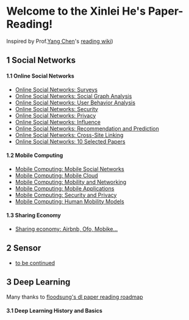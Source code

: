 # Welcome to the Xinlei He's Paper-Reading! 

Inspired by Prof.[Yang Chen](http://chenyang03.wordpress.com)'s [reading wiki](https://github.com/chenyang03/Reading/wiki))
## 1 Social Networks
#### 1.1 Online Social Networks
- [Online Social Networks: Surveys](https://github.com/willingnesshxl/Paper-Reading/OSN-Social-Survey)
- [Online Social Networks: Social Graph Analysis](https://github.com/willingnesshxl/Paper-Reading/wiki/OSN-Social-Graph)
- [Online Social Networks: User Behavior Analysis](https://github.com/willingnesshxl/Paper-Reading/wiki/OSN-User-Behavior)
- [Online Social Networks: Security](https://github.com/willingnesshxl/Paper-Reading/wiki/OSN-Security)
- [Online Social Networks: Privacy](https://github.com/willingnesshxl/Paper-Reading/wiki/OSN-Privacy)
- [Online Social Networks: Influence](https://github.com/willingnesshxl/Paper-Reading/wiki/OSN-Incluence)
- [Online Social Networks: Recommendation and Prediction](https://github.com/willingnesshxl/Paper-Reading/wiki/OSN-Recommendation)
- [Online Social Networks: Cross-Site Linking](https://github.com/willingnesshxl/Paper-Reading/wiki/OSN-Cross-Site)
- [Online Social Networks: 10 Selected Papers](https://github.com/willingnesshxl/Paper-Reading/wiki/OSN-Selected)

#### 1.2 Mobile Computing
- [Mobile Computing: Mobile Social Networks](https://github.com/willingnesshxl/Paper-Reading/wiki/MC-MSN)
- [Mobile Computing: Mobile Cloud](https://github.com/willingnesshxl/Paper-Reading/wiki/MC-Mobile-Cloud)
- [Mobile Computing: Mobility and Networking](https://github.com/willingnesshxl/Paper-Reading/wiki/MC-Mobility-and_Networking)
- [Mobile Computing: Mobile Applications](https://github.com/willingnesshxl/Paper-Reading/wiki/MC-Mobile-Application)
- [Mobile Computing: Security and Privacy](https://github.com/willingnesshxl/Paper-Reading/wiki/MC-Security-And-Privacy)
- [Mobile Computing: Human Mobility Models](https://github.com/willingnesshxl/Paper-Reading/wiki/MC-Human-Mobility-Models)
#### 1.3 Sharing Economy
- [Sharing economy: Airbnb, Ofo, Mobike...](https://github.com/willingnesshxl/Paper-Reading/wiki/MC-Sharing-Economy)

## 2 Sensor
- [to be continued](https://github.com/willingnesshxl/Paper-Reading/wiki/)

## 3 Deep Learning
Many thanks to [floodsung's dl paper reading roadmap](https://github.com/floodsung/Deep-Learning-Papers-Reading-Roadmap)
#### 3.1 Deep Learning History and Basics

